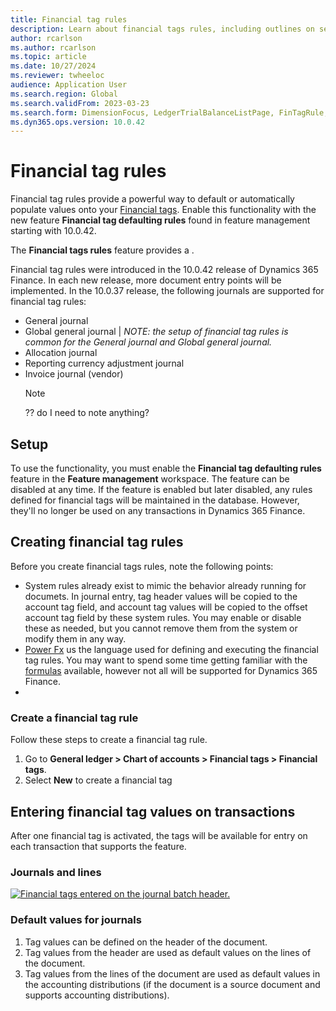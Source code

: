 ```yaml
---
title: Financial tag rules 
description: Learn about financial tags rules, including outlines on setup, the process of creating financial tag rules, and defaulting financial tag values on transactions using copilot with PowerFx formulas
author: rcarlson
ms.author: rcarlson
ms.topic: article
ms.date: 10/27/2024
ms.reviewer: twheeloc
audience: Application User
ms.search.region: Global
ms.search.validFrom: 2023-03-23
ms.search.form: DimensionFocus, LedgerTrialBalanceListPage, FinTagRule, FinancialTags
ms.dyn365.ops.version: 10.0.42
---
```


# Financial tag rules

Financial tag rules provide a powerful way to default or automatically populate values onto your [Financial tags](financial-tag.md). Enable this functionality with the new feature **Financial tag defaulting rules** found in feature management starting with 10.0.42. 

The **Financial tags rules** feature provides a .

Financial tag rules were introduced in the 10.0.42 release of Dynamics 365 Finance. In each new release, more document entry points will be implemented. In the 10.0.37 release, the following journals are supported for financial tag rules:

- General journal
- Global general journal | *NOTE: the setup of financial tag rules is common for the General journal and Global general journal.*
- Allocation journal
- Reporting currency adjustment journal
- Invoice journal (vendor)
    > [!NOTE]
    > ?? do I need to note anything?

## Setup

To use the functionality, you must enable the **Financial tag defaulting rules** feature in the **Feature management** workspace. The feature can be disabled at any time. If the feature is enabled but later disabled, any rules defined for financial tags will be maintained in the database. However, they'll no longer be used on any transactions in Dynamics 365 Finance.

## Creating financial tag rules

Before you create financial tags rules, note the following points:
- System rules already exist to mimic the behavior already running for documets.  In journal entry, tag header values will be copied to the account tag field, and account tag values will be copied to the offset account tag field by these system rules. You may enable or disable these as needed, but you cannot remove them from the system or modify them in any way.
- [Power Fx](https://learn.microsoft.com/en-us/power-platform/power-fx/overview.md) us the language used for defining and executing the financial tag rules. You may want to spend some time getting familiar with the [formulas](https://learn.microsoft.com/en-us/power-platform/power-fx/formula-reference-overview.md) available, however not all will be supported for Dynamics 365 Finance.
- 

### Create a financial tag rule

Follow these steps to create a financial tag rule.

1. Go to **General ledger \> Chart of accounts \> Financial tags \> Financial tags**.
2. Select **New** to create a financial tag

## Entering financial tag values on transactions

After one financial tag is activated, the tags will be available for entry on each transaction that supports the feature.

### Journals and lines

[![Financial tags entered on the journal batch header.](./media/Financial-tag1.png)](./media/Financial-tag1.png)

### Default values for journals

1. Tag values can be defined on the header of the document.
2. Tag values from the header are used as default values on the lines of the document.
3. Tag values from the lines of the document are used as default values in the accounting distributions (if the document is a source document and supports accounting distributions).


